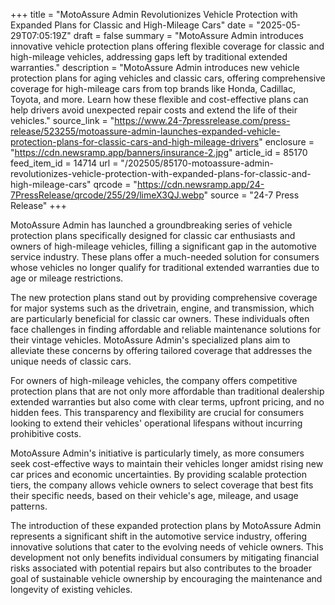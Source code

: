 +++
title = "MotoAssure Admin Revolutionizes Vehicle Protection with Expanded Plans for Classic and High-Mileage Cars"
date = "2025-05-29T07:05:19Z"
draft = false
summary = "MotoAssure Admin introduces innovative vehicle protection plans offering flexible coverage for classic and high-mileage vehicles, addressing gaps left by traditional extended warranties."
description = "MotoAssure Admin introduces new vehicle protection plans for aging vehicles and classic cars, offering comprehensive coverage for high-mileage cars from top brands like Honda, Cadillac, Toyota, and more. Learn how these flexible and cost-effective plans can help drivers avoid unexpected repair costs and extend the life of their vehicles."
source_link = "https://www.24-7pressrelease.com/press-release/523255/motoassure-admin-launches-expanded-vehicle-protection-plans-for-classic-cars-and-high-mileage-drivers"
enclosure = "https://cdn.newsramp.app/banners/insurance-2.jpg"
article_id = 85170
feed_item_id = 14714
url = "/202505/85170-motoassure-admin-revolutionizes-vehicle-protection-with-expanded-plans-for-classic-and-high-mileage-cars"
qrcode = "https://cdn.newsramp.app/24-7PressRelease/qrcode/255/29/limeX3QJ.webp"
source = "24-7 Press Release"
+++

<p>MotoAssure Admin has launched a groundbreaking series of vehicle protection plans specifically designed for classic car enthusiasts and owners of high-mileage vehicles, filling a significant gap in the automotive service industry. These plans offer a much-needed solution for consumers whose vehicles no longer qualify for traditional extended warranties due to age or mileage restrictions.</p><p>The new protection plans stand out by providing comprehensive coverage for major systems such as the drivetrain, engine, and transmission, which are particularly beneficial for classic car owners. These individuals often face challenges in finding affordable and reliable maintenance solutions for their vintage vehicles. MotoAssure Admin's specialized plans aim to alleviate these concerns by offering tailored coverage that addresses the unique needs of classic cars.</p><p>For owners of high-mileage vehicles, the company offers competitive protection plans that are not only more affordable than traditional dealership extended warranties but also come with clear terms, upfront pricing, and no hidden fees. This transparency and flexibility are crucial for consumers looking to extend their vehicles' operational lifespans without incurring prohibitive costs.</p><p>MotoAssure Admin's initiative is particularly timely, as more consumers seek cost-effective ways to maintain their vehicles longer amidst rising new car prices and economic uncertainties. By providing scalable protection tiers, the company allows vehicle owners to select coverage that best fits their specific needs, based on their vehicle's age, mileage, and usage patterns.</p><p>The introduction of these expanded protection plans by MotoAssure Admin represents a significant shift in the automotive service industry, offering innovative solutions that cater to the evolving needs of vehicle owners. This development not only benefits individual consumers by mitigating financial risks associated with potential repairs but also contributes to the broader goal of sustainable vehicle ownership by encouraging the maintenance and longevity of existing vehicles.</p>